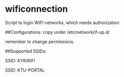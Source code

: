 # wificonnection
Script to login WIFI networks, which needs authorization

##Configurations:
copy under /etc/network/if-up.d/

remember to change permissions.

##Supported SSIDs:

SSID: KYKWIFI

SSID: KTU-PORTAL

